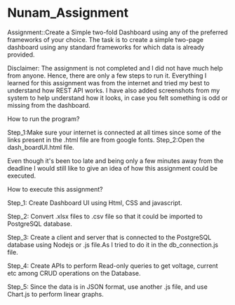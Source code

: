 # Nunam_Assignment
Assignment::Create a Simple two-fold Dashboard using any of the preferred frameworks of your choice. The task is to create a simple two-page dashboard using any standard frameworks for which data is already provided.

Disclaimer: The assignment is not completed and I did not have much help from anyone. Hence, there are only a few steps to run it. Everything I learned for this assignment was from the internet and tried my best to understand how REST API works.
I have also added screenshots from my system to help understand how it looks, in case you felt something is odd or missing from the dashboard.

How to run the program?

Step_1:Make sure your internet is connected at all times since some of the links present in the .html file are from google fonts.
Step_2:Open the dash_boardUI.html file.


Even though it's been too late and being only a few minutes away from the deadline I would still like to give an idea of how this assignment could be executed.

How to execute this assignment?

Step_1: Create Dashboard UI using Html, CSS and javascript.

Step_2: Convert .xlsx files to .csv file so that it could be imported to PostgreSQL database.

Step_3: Create a client and server that is connected to the PostgreSQL database using Nodejs or .js file.As I tried to do it in the db_connection.js file.

Step_4: Create APIs to perform Read-only queries to get voltage, current etc among CRUD operations on the Database.

Step_5: Since the data is in JSON format, use another .js file, and use Chart.js to perform linear graphs.
